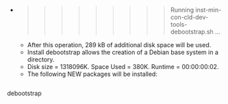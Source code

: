 * >>>>>>>>> Running inst-min-con-cld-dev-tools-debootstrap.sh ...
  * After this operation, 289 kB of additional disk space will be used.
  * Install debootstrap allows the creation of a Debian base system in a directory.
  * Disk size = 1318096K. Space Used = 380K. Runtime = 00:00:00:02.
  * The following NEW packages will be installed:
  ```bash
debootstrap
  ```
